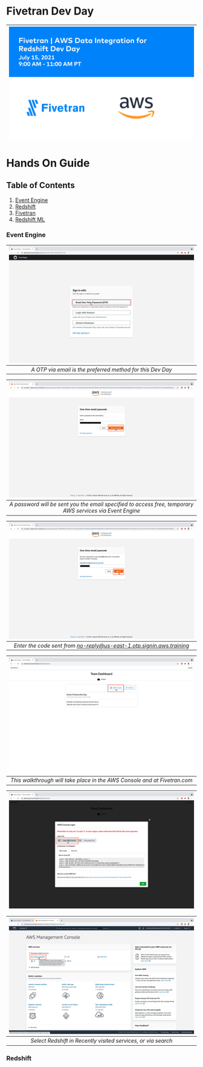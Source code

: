 # Fivetran Dev Day
| ![intro.png](images/intro.png) | 
|:--:| 

# Hands On Guide

## Table of Contents
1. [Event Engine](#event)
2. [Redshift](#redshift)
3. [Fivetran](#fivetran)
4. [Redshift ML](#ml)

### Event Engine  <a name="event"></a>

| ![event1.jpg](images/event1.jpg) | 
|:--:| 
| *A OTP via email is the preferred method for this Dev Day* |


| ![event2.jpg](images/event2.jpg) | 
|:--:| 
| *A password will be sent you the email specified to access free, temporary AWS services via Event Engine* |


| ![event3.jpg](images/event3.jpg) | 
|:--:| 
| *Enter the code sent from no-reply@us-east-1.otp.signin.aws.training* |


| ![event4.jpg](images/event4.jpg) | 
|:--:| 
| *This walkthrough will take place in the AWS Console and at Fivetran.com* |


| ![event5.jpg](images/event5.jpg) | 
|:--:| 



| ![event1.jpg](images/event6.jpg) | 
|:--:| 
| *Select Redshift in Recently visited services, or via search* |

### Redshift  <a name="redshift"></a>
